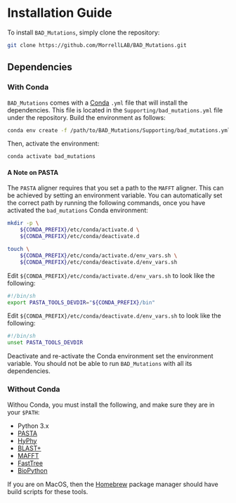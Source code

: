 # Installation Guide
To install `BAD_Mutations`, simply clone the repository:

```bash
git clone https://github.com/MorrellLAB/BAD_Mutations.git
```

## Dependencies
### With Conda
`BAD_Mutations` comes with a [Conda](https://docs.conda.io/projects/conda/en/latest/index.html) `.yml` file that will install the dependencies. This file is located in the `Supporting/bad_mutations.yml` file under the repository. Build the environment as follows:

```bash
conda env create -f /path/to/BAD_Mutations/Supporting/bad_mutations.yml
```

Then, activate the environment:

```bash
conda activate bad_mutations
```

#### A Note on PASTA
The `PASTA` aligner requires that you set a path to the `MAFFT` aligner. This can be achieved by setting an environment variable. You can automatically set the correct path by running the following commands, once you have activated the `bad_mutations` Conda environment:

```bash
mkdir -p \
    ${CONDA_PREFIX}/etc/conda/activate.d \
    ${CONDA_PREFIX}/etc/conda/deactivate.d

touch \
    ${CONDA_PREFIX}/etc/conda/activate.d/env_vars.sh \
    ${CONDA_PREFIX}/etc/conda/deactivate.d/env_vars.sh
```

Edit `${CONDA_PREFIX}/etc/conda/activate.d/env_vars.sh` to look like the following:

```bash
#!/bin/sh
export PASTA_TOOLS_DEVDIR="${CONDA_PREFIX}/bin"
```

Edit `${CONDA_PREFIX}/etc/conda/deactivate.d/env_vars.sh` to look like the following:

```bash
#!/bin/sh
unset PASTA_TOOLS_DEVDIR
```

Deactivate and re-activate the Conda environment set the environment variable. You should not be able to run `BAD_Mutations` with all its dependencies.

### Without Conda
Withou Conda, you must install the following, and make sure they are in your `$PATH`:

- Python 3.x
- [PASTA](https://github.com/smirarab/pasta)
- [HyPhy](http://hyphy.org/resources/)
- [BLAST+](https://blast.ncbi.nlm.nih.gov/Blast.cgi?PAGE_TYPE=BlastDocs&DOC_TYPE=Download)
- [MAFFT](https://mafft.cbrc.jp/alignment/software/)
- [FastTree](http://www.microbesonline.org/fasttree/)
- [BioPython](https://biopython.org/)

If you are on MacOS, then the [Homebrew](https://brew.sh/) package manager should have build scripts for these tools.
